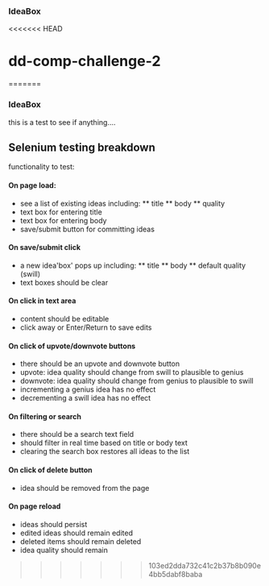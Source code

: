 ### IdeaBox
<<<<<<< HEAD
# dd-comp-challenge-2
=======

### IdeaBox

this is a test to see if anything....
## Selenium testing breakdown

functionality to test:

#### On page load:
* see a list of existing ideas including:
** title
** body
** quality
* text box for entering title
* text box for entering body
* save/submit button for committing ideas

#### On save/submit click
* a new idea'box' pops up including:
** title
** body
** default quality (swill)
* text boxes should be clear

#### On click in text area
* content should be editable
* click away or Enter/Return to save 	edits

#### On click of upvote/downvote buttons
* there should be an upvote and downvote button
* upvote: idea quality should change from swill to plausible to genius
* downvote: idea quality should change from genius to plausible to swill
* incrementing a genius idea has no effect
* decrementing a swill idea has no effect

#### On filtering or search
* there should be a search text field
* should filter in real time based on title or body text
* clearing the search box restores all ideas to the list

#### On click of delete button
* idea should be removed from the page

#### On page reload
* ideas should persist
* edited ideas should remain edited
* deleted items should remain deleted
* idea quality should remain
>>>>>>> 103ed2dda732c41c2b37b8b090e4bb5dabf8baba
